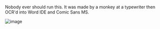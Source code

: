 Nobody ever should run this. It was made by a monkey at a typewriter then OCR'd into Word IDE and Comic Sans MS. 

![image](https://github.com/user-attachments/assets/fe374232-e992-4553-a4f5-e830bebb8a12)
